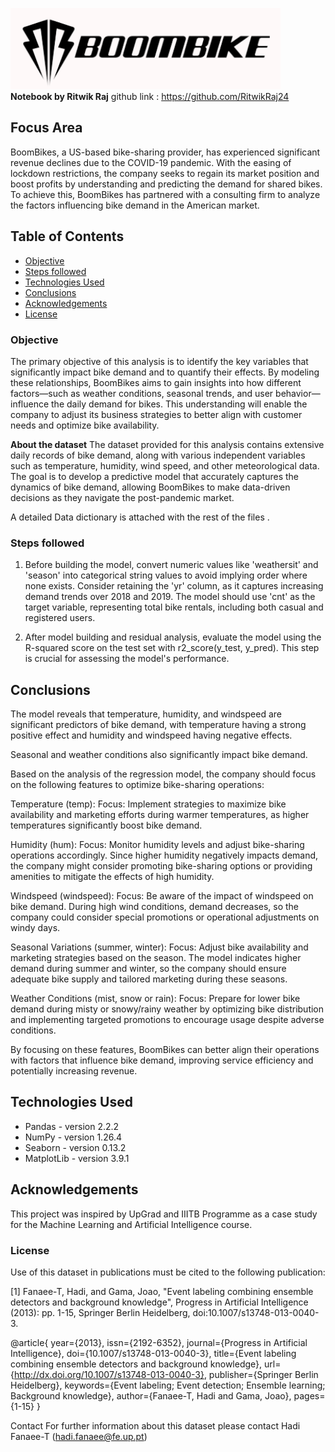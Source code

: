 <img src="boombox.png"> <br>
<b>Notebook by Ritwik Raj</b>
github link : https://github.com/RitwikRaj24

## Focus Area
BoomBikes, a US-based bike-sharing provider, has experienced significant revenue declines due to the COVID-19 pandemic. With the easing of lockdown restrictions, the company seeks to regain its market position and boost profits by understanding and predicting the demand for shared bikes. To achieve this, BoomBikes has partnered with a consulting firm to analyze the factors influencing bike demand in the American market.

## Table of Contents
* [Objective](#Objective)
* [Steps followed](#Stepsfollowed)
* [Technologies Used](#technologies-used)
* [Conclusions](#conclusions)
* [Acknowledgements](#acknowledgements)
* [License](#License)

### Objective
The primary objective of this analysis is to identify the key variables that significantly impact bike demand and to quantify their effects. By modeling these relationships, BoomBikes aims to gain insights into how different factors—such as weather conditions, seasonal trends, and user behavior—influence the daily demand for bikes. This understanding will enable the company to adjust its business strategies to better align with customer needs and optimize bike availability.

<b>About the dataset</b>
The dataset provided for this analysis contains extensive daily records of bike demand, along with various independent variables such as temperature, humidity, wind speed, and other meteorological data. The goal is to develop a predictive model that accurately captures the dynamics of bike demand, allowing BoomBikes to make data-driven decisions as they navigate the post-pandemic market.

A detailed Data dictionary is attached with the rest of the files . 

### Steps followed
1. Before building the model, convert numeric values like 'weathersit' and 'season' into categorical string values to avoid implying order where none exists. Consider retaining the 'yr' column, as it captures increasing demand trends over 2018 and 2019. The model should use 'cnt' as the target variable, representing total bike rentals, including both casual and registered users.

2. After model building and residual analysis, evaluate the model using the R-squared score on the test set with r2_score(y_test, y_pred). This step is crucial for assessing the model's performance.

## Conclusions

The model reveals that temperature, humidity, and windspeed are significant predictors of bike demand, with temperature having a strong positive effect and humidity and windspeed having negative effects. 

Seasonal and weather conditions also significantly impact bike demand.

Based on the analysis of the regression model, the company should focus on the following features to optimize bike-sharing operations:

Temperature (temp):
Focus: Implement strategies to maximize bike availability and marketing efforts during warmer temperatures, as higher temperatures significantly boost bike demand.

Humidity (hum):
Focus: Monitor humidity levels and adjust bike-sharing operations accordingly. Since higher humidity negatively impacts demand, the company might consider promoting bike-sharing options or providing amenities to mitigate the effects of high humidity.

Windspeed (windspeed):
Focus: Be aware of the impact of windspeed on bike demand. During high wind conditions, demand decreases, so the company could consider special promotions or operational adjustments on windy days.

Seasonal Variations (summer, winter):
Focus: Adjust bike availability and marketing strategies based on the season. The model indicates higher demand during summer and winter, so the company should ensure adequate bike supply and tailored marketing during these seasons.

Weather Conditions (mist, snow or rain):
Focus: Prepare for lower bike demand during misty or snowy/rainy weather by optimizing bike distribution and implementing targeted promotions to encourage usage despite adverse conditions.

By focusing on these features, BoomBikes can better align their operations with factors that influence bike demand, improving service efficiency and potentially increasing revenue.

## Technologies Used
- Pandas - version 2.2.2
- NumPy - version 1.26.4
- Seaborn - version 0.13.2
- MatplotLib - version 3.9.1

## Acknowledgements
This project was inspired by UpGrad and IIITB Programme as a case study for the Machine Learning and Artificial Intelligence course.

### License

Use of this dataset in publications must be cited to the following publication:

[1] Fanaee-T, Hadi, and Gama, Joao, "Event labeling combining ensemble detectors and background knowledge", Progress in Artificial Intelligence (2013): pp. 1-15, Springer Berlin Heidelberg, doi:10.1007/s13748-013-0040-3.

@article{
	year={2013},
	issn={2192-6352},
	journal={Progress in Artificial Intelligence},
	doi={10.1007/s13748-013-0040-3},
	title={Event labeling combining ensemble detectors and background knowledge},
	url={http://dx.doi.org/10.1007/s13748-013-0040-3},
	publisher={Springer Berlin Heidelberg},
	keywords={Event labeling; Event detection; Ensemble learning; Background knowledge},
	author={Fanaee-T, Hadi and Gama, Joao},
	pages={1-15}
}

Contact	
For further information about this dataset please contact Hadi Fanaee-T (hadi.fanaee@fe.up.pt)
